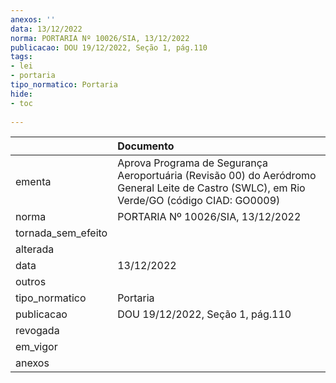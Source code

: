 ```yaml
---
anexos: ''
data: 13/12/2022
norma: PORTARIA Nº 10026/SIA, 13/12/2022
publicacao: DOU 19/12/2022, Seção 1, pág.110
tags:
- lei
- portaria
tipo_normatico: Portaria
hide: 
- toc 
 
---
```


|                    | Documento                                                                                                                                  |
|:-------------------|:-------------------------------------------------------------------------------------------------------------------------------------------|
| ementa             | Aprova Programa de Segurança Aeroportuária (Revisão 00) do Aeródromo General Leite de Castro (SWLC), em Rio Verde/GO (código CIAD: GO0009) |
| norma              | PORTARIA Nº 10026/SIA, 13/12/2022                                                                                                          |
| tornada_sem_efeito |                                                                                                                                            |
| alterada           |                                                                                                                                            |
| data               | 13/12/2022                                                                                                                                 |
| outros             |                                                                                                                                            |
| tipo_normatico     | Portaria                                                                                                                                   |
| publicacao         | DOU 19/12/2022, Seção 1, pág.110                                                                                                           |
| revogada           |                                                                                                                                            |
| em_vigor           |                                                                                                                                            |
| anexos             |                                                                                                                                            |